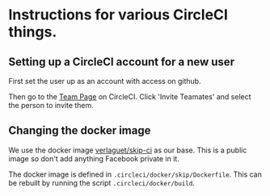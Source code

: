 # Instructions for various CircleCI things.

## Setting up a CircleCI account for a new user

First set the user up as an account with access on github.

Then go to the [Team Page](https://circleci.com/team/gh/SkipLang) on
CircleCI.  Click 'Invite Teamates' and select the person to invite
them.

## Changing the docker image

We use the docker image [verlaguet/skip-ci](https://hub.docker.com/r/verlaguet/skip-ci/) as our base.  This is a public image so don't add anything Facebook private in it.

The docker image is defined in `.circleci/docker/skip/Dockerfile`.  This can be rebuilt by running the script `.circleci/docker/build`.
